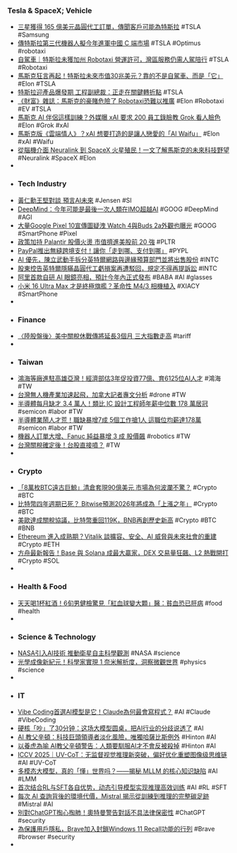 ### Tesla & SpaceX; Vehicle
- [三星獲得 165 億美元晶圓代工訂單，傳聞客戶可能為特斯拉](https://technews.tw/2025/07/28/samsung-receives-16-5-billion-in-foundry-orders/) #TSLA #Samsung
- [傳特斯拉第三代機器人擬今年進軍中國 C 端市場](https://technews.tw/2025/07/28/tesla-optimus-china-market/) #TSLA #Optimus #robotaxi
- [自駕車｜特斯拉未獲加州 Robotaxi 營運許可，灣區服務仍需人駕陪行](https://today.line.me/tw/v3/article/3Nla78k) #TSLA #Robotaxi
- [馬斯克狂言再起！特斯拉未來市值30兆美元？靠的不是自駕車、而是「它」](https://www.ctee.com.tw/news/20250728701047-430704) #Elon #TSLA
- [特斯拉迎產品爆發期 工程副總裁：正走在關鍵轉折點](https://news.cnyes.com/news/id/6078246) #TSLA
- [《財富》雜誌：馬斯克的豪賭危險了 Robotaxi恐難以推廣](http://www.aastocks.com/tc/usq/quote/stock-news-content.aspx?symbol=TSLA&id=AN6078607) #Elon #Robotaxi #EV #TSLA
- [馬斯克 AI 伴侶這樣訓練？外媒曝 xAI 要求 200 員工錄臉教 Grok 看人臉色](https://www.techbang.com/posts/124482-musk-xai-grok-train-employees-record-faces) #Elon #Grok #xAI
- [馬斯克版《雲端情人》？xAI 想要打造的是讓人戀愛的「AI Waifu」](https://www.google.com/amp/s/www.techbang.com/posts/124363-musk-xai-ai-waifu-digital-girlfriend.amp) #Elon #xAI #Waifu
- [從腦機介面 Neuralink 到 SpaceX 火星殖民！一文了解馬斯克的未來科技野望](https://abmedia.io/elon-musk-tesla-spacex-neuralink-mars-future-tech-vision) #Neuralink #SpaceX #Elon
-
- ### Tech Industry
- [黃仁勳王堅對談 預言AI未來](https://www.hkej.com/dailynews/commentary/article/4147806/黃仁勳王堅對談+預言AI未來) #Jensen #SI
- [DeepMind：今年可能是最後一次人類在IMO超越AI](https://tw.stock.yahoo.com/news/deepmind-今年可能是最後-次人類在imo超越ai-052400832.html) #GOOG #DeepMind #AGI
- [大量Google Pixel 10宣傳圖疑洩 Watch 4與Buds 2a外觀也曝光](https://www.sogi.com.tw/articles/google-pixel-10/6266015) #GOOG #SmartPhone #Pixel
- [政策加持 Palantir 股價火燙 市值擠進美股前 20 強](https://finance.technews.tw/2025/07/28/palantir-market-value-ranks-among-the-top-20-us-stocks/) #PLTR
- [PayPal推出無縫跨境支付！讓你「走到哪、支付到哪」](https://news.cnyes.com/news/id/6078109) #PYPL
- [AI 優先，陳立武動手拆分英特爾網路與邊緣預算部門並將出售股份](https://finance.technews.tw/2025/07/28/intel-to-split-off-network-and-edge-budget-unit-and-sell-shares/) #INTC
- [股東控告英特爾隱瞞晶圓代工虧損案再遭駁回，規定不得再提訴訟](https://technews.tw/2025/07/28/shareholders-lawsuit-against-intel-for-concealing-wafer-foundry-losses-was-dismissed-again/) #INTC
- [阿里首款自研 AI 眼鏡亮相，預計今年內正式發布](https://technews.tw/2025/07/28/alibaba-ai-glass/) #BABA #AI #glasses
- [小米 16 Ultra Max 才是終極旗艦？革命性 M4/3 相機植入](https://www.dcfever.com/news/readnews.php?id=39829) #XIACY #SmartPhone
-
- ### Finance
- [〈陸股盤後〉美中關稅休戰傳將延長3個月 三大指數走高](https://news.cnyes.com/news/id/6078521) #tariff
-
- ### Taiwan
- [鴻海等廠進駐高雄亞灣！經濟部估3年促投資77億、育6125位AI人才](https://www.technice.com.tw/issues/ai/184435/) #鴻海 #TW
- [台灣無人機產業加速起飛，加拿大記者專文分析](https://technews.tw/2025/07/28/taiwan-drone-industry/) #drone #TW
- [半導體每月缺才 3.4 萬人！類比 IC 設計工程師年薪中位數 178 萬居冠](https://finance.technews.tw/2025/07/28/semiconductor-industry-talent-report/) #semicon #labor #TW
- [半導體業鬧人才荒！職缺暴增7成 5個工作搶1人 這職位均薪達178萬](https://news.cnyes.com/news/id/6078892) #semicon #labor #TW
- [機器人訂單大增、Fanuc 純益暴增 3 成 股價飆](https://finance.technews.tw/2025/07/28/robots-orders-fanuc/) #robotics #TW
- [台灣關稅確定後！台股直接噴？](https://news.cnyes.com/news/id/6078329) #TW
-
- ### Crypto
- [「8萬枚BTC遠古巨鯨」清倉套現90億美元 市場為何波瀾不驚？](https://news.cnyes.com/news/id/6078606) #Crypto #BTC
- [比特幣四年週期已死？ Bitwise預測2026年將成為「上漲之年」](https://news.cnyes.com/news/id/6078157) #Crypto #BTC
- [美歐達成關稅協議，比特幣重回119K，BNB再創歷史新高](https://abmedia.io/market-update-as-of-28th-july-2025) #Crypto #BTC #BNB
- [Ethereum 進入成熟期？Vitalik 談擴容、安全、AI 威脅與未來社會的重建](https://abmedia.io/vitalik-on-the-return-of-ethereum) #Crypto #ETH
- [方舟最新報告！Base 與 Solana 成最大贏家，DEX 交易量狂飆、L2 熱戰開打](https://abmedia.io/ark-report-base-solana-lead-dex-surge-l2-war-begins) #Crypto #SOL
-
- ### Health & Food
- [天天喝1杯紅酒！6旬男健檢驚見「紅血球變大顆」醫：貧血恐已肝病](https://www.gvm.com.tw/article/122953) #food #health
-
- ### Science & Technology
- [NASA引入AI技術 推動衛星自主科學觀測](https://www.technice.com.tw/technology/space/184507/) #NASA #science
- [光學成像新紀元！科學家實現 1 奈米解析度，洞察微觀世界](https://technews.tw/2025/07/28/new-microscope-sees-light-at-1-nanometer-precision/) #physics #science
-
- ### IT
- [Vibe Coding首選AI模型是它！Claude為何最會寫程式？](https://www.bnext.com.tw/article/83984/anthropic-claude-good-at-code) #AI #Claude #VibeCoding
- [硬核「吵」了30分钟：这场大模型圆桌，把AI行业的分歧说透了](https://www.jiqizhixin.com/articles/2025-07-28-5) #AI
- [AI 教父辛頓：科技巨頭領導者淡化風險，唯獨哈薩比斯例外](https://infosecu.technews.tw/2025/07/28/the-godfather-of-ai-says-most-tech-leaders-downplay-the-risks-except-one/) #Hinton #AI
- [以養虎為喻 AI教父辛頓警告：人類要馴服AI才不會反被殺掉](https://news.cnyes.com/news/id/6078260) #Hinton #AI
- [ICCV 2025｜UV-CoT：无监督视觉推理新突破，偏好优化重塑图像级思维链](https://www.jiqizhixin.com/articles/2025-07-28-4) #AI #UV-CoT
- [多模态大模型，真的「懂」世界吗？——揭秘 MLLM 的核心知识缺陷](https://www.jiqizhixin.com/articles/2025-07-28-2) #AI #LMM
- [首次结合RL与SFT各自优势，动态引导模型实现推理⾼效训练](https://www.jiqizhixin.com/articles/2025-07-28) #AI #RL #SFT
- [每次 AI 查詢背後的環境代價，Mistral 揭示從訓練到推理的完整碳足跡](https://technews.tw/2025/07/28/our-contribution-to-a-global-environmental-standard-for-ai/) #Mistral #AI
- [別對ChatGPT掏心掏肺！奧特曼警告對話不具法律保密性](https://news.cnyes.com/news/id/6078240) #ChatGPT #security
- [為保護用戶隱私，Brave加入封鎖Windows 11 Recall功能的行列](https://www.ithome.com.tw/news/170279) #Brave #browser #security
-